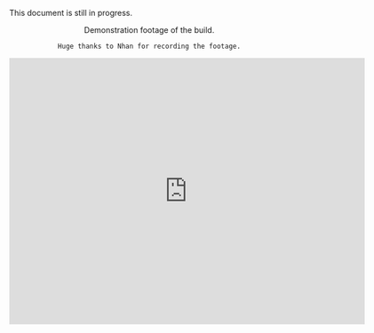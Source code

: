 <p>This document is still in progress.</p>

<center>
	Demonstration footage of the build.

	Huge thanks to Nhan for recording the footage.
</center>

<center>
<iframe width="640" height="480" src="https://www.youtube-nocookie.com/embed/IlVkhHrHM6g" title="YouTube video player" frameborder="0" allow="accelerometer; autoplay; clipboard-write; encrypted-media; gyroscope; picture-in-picture" allowfullscreen></iframe>
</center>